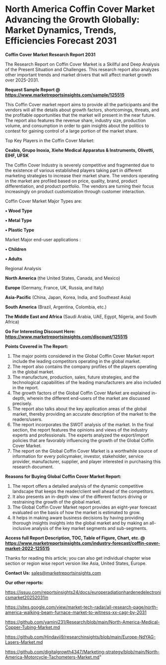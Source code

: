 # North America Coffin Cover Market Advancing the Growth Globally: Market Dynamics, Trends, Efficiencies Forecast 2031

<strong>Coffin Cover Market Research Report 2031</strong>

The Research Report on Coffin Cover Market is a Skillful and Deep Analysis of the Present Situation and Challenges. This research report also analyzes other important trends and market drivers that will affect market growth over 2025-2031.

<strong>Request Sample Report @ <a href=https://www.marketreportsinsights.com/sample/125515>https://www.marketreportsinsights.com/sample/125515</a></strong>

This Coffin Cover market report aims to provide all the participants and the vendors will all the details about growth factors, shortcomings, threats, and the profitable opportunities that the market will present in the near future. The report also features the revenue share, industry size, production volume, and consumption in order to gain insights about the politics to contest for gaining control of a large portion of the market share.

Top Key Players in the Coffin Cover Market:

<strong>Ceabis, Grupo Inoxia, Xiehe Medical Apparatus & Instruments, Olivetti, EIHF, UFSK</strong>

The Coffin Cover Industry is severely competitive and fragmented due to the existence of various established players taking part in different marketing strategies to increase their market share. The vendors operating in the market are profiled based on price, quality, brand, product differentiation, and product portfolio. The vendors are turning their focus increasingly on product customization through customer interaction.

Coffin Cover Market Major Types are:

<strong>• Wood Type

• Metal Type

• Plastic Type</strong>

Market Major end-user applications :

<strong>• Children

• Adults</strong>

Regional Analysis

</u><strong><b>North America</b></strong> (the United States, Canada, and Mexico)

<strong><b>Europe </b></strong>(Germany, France, UK, Russia, and Italy)

<strong><b>Asia-Pacific</b></strong> (China, Japan, Korea, India, and Southeast Asia)

<strong><b>South America</b></strong> (Brazil, Argentina, Colombia, etc.)

<strong><b>The Middle East and Africa</b></strong> (Saudi Arabia, UAE, Egypt, Nigeria, and South Africa)

<strong>Go For Interesting Discount Here: <a href=https://www.marketreportsinsights.com/discount/125515>https://www.marketreportsinsights.com/discount/125515</a></strong>

<strong>Points Covered in The Report:</strong>
<ol>
  <li>The major points considered in the Global Coffin Cover Market report include the leading competitors operating in the global market.</li>
  <li>The report also contains the company profiles of the players operating in the global market.</li>
  <li>The manufacture, production, sales, future strategies, and the technological capabilities of the leading manufacturers are also included in the report.</li>
  <li>The growth factors of the Global Coffin Cover Market are explained in-depth, wherein the different end-users of the market are discussed precisely.</li>
  <li>The report also talks about the key application areas of the global market, thereby providing an accurate description of the market to the readers/users.</li>
  <li>The report incorporates the SWOT analysis of the market. In the final section, the report features the opinions and views of the industry experts and professionals. The experts analyzed the export/import policies that are favorably influencing the growth of the Global Coffin Cover Market.</li>
  <li>The report on the Global Coffin Cover Market is a worthwhile source of information for every policymaker, investor, stakeholder, service provider, manufacturer, supplier, and player interested in purchasing this research document.</li>
</ol>
<strong>Reasons for Buying Global Coffin Cover Market Report:</strong>

<ol>
  <li>The report offers a detailed analysis of the dynamic competitive landscape that keeps the reader/client well ahead of the competitors.</li>
  <li>It also presents an in-depth view of the different factors driving or restraining the growth of the global market.</li>
  <li>The Global Coffin Cover Market report provides an eight-year forecast evaluated on the basis of how the market is estimated to grow.</li>
  <li>It helps in making aware business decisions by having providing thorough insights insights into the global market and by making an all-inclusive analysis of the key market segments and sub-segments.</li>
</ol>
<strong>Access full Report Description, TOC, Table of Figure, Chart, etc. @ <a href=https://www.marketreportsinsights.com/industry-forecast/coffin-cover-market-2022-125515>https://www.marketreportsinsights.com/industry-forecast/coffin-cover-market-2022-125515</a></strong>


Thanks for reading this article; you can also get individual chapter wise section or region wise report version like Asia, United States, Europe.

<strong>Contact Us:</strong>
sales@marketreportsinsights.com

<strong>Our other reports:</strong>

<a href=https://issuu.com/reportsinsights24/docs/europeradiationhardenedelectronicsmarket20252031in>https://issuu.com/reportsinsights24/docs/europeradiationhardenedelectronicsmarket20252031in</a>

<a href=https://sites.google.com/view/market-tech-radar/all-research-page/north-america-walking-beam-furnace-market-to-witness-xx-cagr-by-2031>https://sites.google.com/view/market-tech-radar/all-research-page/north-america-walking-beam-furnace-market-to-witness-xx-cagr-by-2031</a>

<a href=https://github.com/yamini231/Research/blob/main/North-America-Medical-Copper-Tubing-Market.md>https://github.com/yamini231/Research/blob/main/North-America-Medical-Copper-Tubing-Market.md</a>

<a href=https://github.com/Hindavii9/researchinsights/blob/main/Europe-NdYAG-Lasers-Market.md>https://github.com/Hindavii9/researchinsights/blob/main/Europe-NdYAG-Lasers-Market.md</a>

<a href=https://github.com/digitalgrowth4347/Marketing-strategy/blob/main/North-America-Motorcycle-Tachometers-Market.md>https://github.com/digitalgrowth4347/Marketing-strategy/blob/main/North-America-Motorcycle-Tachometers-Market.md</a>"
